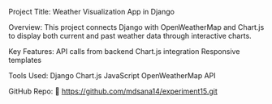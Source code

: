 Project Title: Weather Visualization App in Django

Overview:
This project connects Django with OpenWeatherMap and Chart.js to display both current and past weather data through interactive charts.

Key Features:
API calls from backend
Chart.js integration
Responsive templates

Tools Used:
Django
Chart.js
JavaScript
OpenWeatherMap API

GitHub Repo:
🔗 https://github.com/mdsana14/experiment15.git
